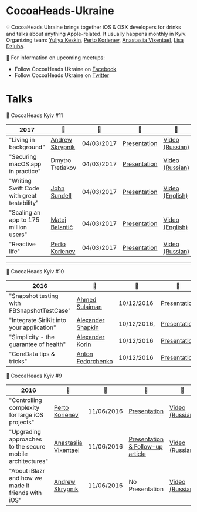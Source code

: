 # CocoaHeads-Ukraine

:bulb: CocoaHeads Ukraine brings together iOS & OSX developers for drinks and talks about anything Apple-related. It usually happens monthly in Kyiv. Organizing team: [Yuliya Keskin](https://www.facebook.com/yuliya.keskin), [Perto Korienev](https://www.facebook.com/soxjke), [Anastasiia Vixentael](https://www.facebook.com/messages/t/vixxentael), [Lisa Dziuba](https://twitter.com/LisaDziuba). 

🎤 For information on upcoming meetups:
* Follow CocoaHeads Ukraine on [Facebook](https://www.facebook.com/CocoaHeadsUkraine/)
* Follow CocoaHeads Ukraine on [Twitter](https://twitter.com/CocoaHeadsUA) 

# Talks 

:star2: CocoaHeads Kyiv #11

| 2017 | :santa: | :date: | :pencil: | :movie_camera: |
|-------------------------------------------------------------------|-----------------------------------------------|------------------------------------------------|---------------------------------|---------------------------------|
|  "Living in background" | [Andrew Skrypnik](https://www.facebook.com/AnarH93?fref=ts) | 04/03/2017 | [Presentation](https://speakerdeck.com/anarh93/cocoaheadsukraine-2017) | [Video (Russian)](https://youtu.be/5Q2-B0CAqK4)
|  "Securing macOS app in practice" | Dmytro Tretiakov | 04/03/2017 | [Presentation](https://speakerdeck.com/cocoaheadsukraine/securing-macos-app-in-practice-by-dmytro-tretiakov) | [Video (Russian)](https://youtu.be/IYtPIVvKAuU)
| "Writing Swift Code with great testability" | [John Sundell](https://twitter.com/johnsundell) | 04/03/2017 | [Presentation](https://www.slideshare.net/JohnSundell/writing-swift-code-with-great-testability) | [Video (English)](https://youtu.be/HHEp4mcLXfk)
| "Scaling an app to 175 million users" | [Matej Balantič](https://twitter.com/skavt) | 04/03/2017 | [Presentation](https://speakerdeck.com/matejbalantic/scaling-an-app-to-175-million-users) | [Video (English)](https://youtu.be/EOr7b62lR3I)
| "Reactive life" | [Perto Korienev](https://www.facebook.com/soxjke) | 04/03/2017 | [Presentation](https://speakerdeck.com/cocoaheadsukraine/recative-life-by-perto-korienev) | [Video (Russian)](https://youtu.be/WXr3cN-xTZg)

----

:star2: CocoaHeads Kyiv #10

| 2016 | :santa: | :date: | :pencil: |
|-------------------------------------------------------------------|-----------------------------------------------|------------------------------------------------|---------------------------------|
|  "Snapshot testing with FBSnapshotTestCase" | [Ahmed Sulaiman](https://twitter.com/ahmed_sulajman) | 10/12/2016 | [Presentation](https://speakerdeck.com/cocoaheadsukraine/snapshot-testing-with-fbsnapshottestcase-by-ahmed-sulaiman) 
|  "Integrate SiriKit into your application" | [Alexander Shapkin](https://www.facebook.com/profile.php?id=100002038601070)| 10/12/2016, | [Presentation](https://speakerdeck.com/cocoaheadsukraine/integrate-sirikit-into-your-application-by-alexander-shapkin)
| "Simplicity - the guarantee of health" | [Alexander Korin](https://www.facebook.com/oleksa.korin) | 10/12/2016 | [Presentation](https://speakerdeck.com/cocoaheadsukraine/simplicity-the-guarantee-of-health-by-alexander-korin)
| "CoreData tips & tricks" | [Anton Fedorchenko](https://www.facebook.com/anton.fedorchenko.90) | 10/12/2016 | [Presentation](https://speakerdeck.com/cocoaheadsukraine/coredata-tips-and-tricks-by-anton-fedorchenko)


:star2: CocoaHeads Kyiv #9

| 2016 | :santa: | :date: | :pencil: | :movie_camera:|
|-------------------------------------------------------------------|-----------------------------------------------|------------------------------------------------|---------------------------------|---------------------------------|
| "Controlling complexity for large iOS projects"| [Perto Korienev](https://www.facebook.com/soxjke) | 11/06/2016 | [Presentation](https://speakerdeck.com/soxjke/controlling-complexity-for-large-ios-projects) | [Video (Russian)](https://www.youtube.com/watch?v=1QPhhaej06w)
| "Upgrading approaches to the secure mobile architectures" | [Anastasiia Vixentael](https://www.facebook.com/messages/t/vixxentael) | 11/06/2016 | [Presentation & Follow-up article](https://medium.com/@vixentael/upgrading-approaches-to-the-secure-mobile-architectures-7a8fcb10d28a)| [Video (Russian)](https://www.youtube.com/watch?v=elP6ABURwlA)
| "About iBlazr and how we made it friends with iOS" | [Andrew Skrypnik](https://www.facebook.com/AnarH93?fref=ts) | 11/06/2016 | No Presentation | [Video (Russian)](https://www.youtube.com/watch?v=wR8-R4QraUo)



